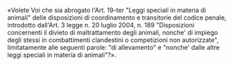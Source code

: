 «Volete Voi che sia abrogato l'Art. 19-ter "Leggi speciali in materia di animali" delle disposizioni di coordinamento e transitorie del codice penale, introdotto dall'Art. 3 legge n. 20 luglio 2004, n. 189 "Disposizioni concernenti il divieto di maltrattamento degli animali, nonche' di impiego degli stessi in combattimenti clandestini o competizioni non autorizzate", limitatamente alle seguenti parole: "di allevamento" e "nonche' dalle altre leggi speciali in materia di animali"?».

